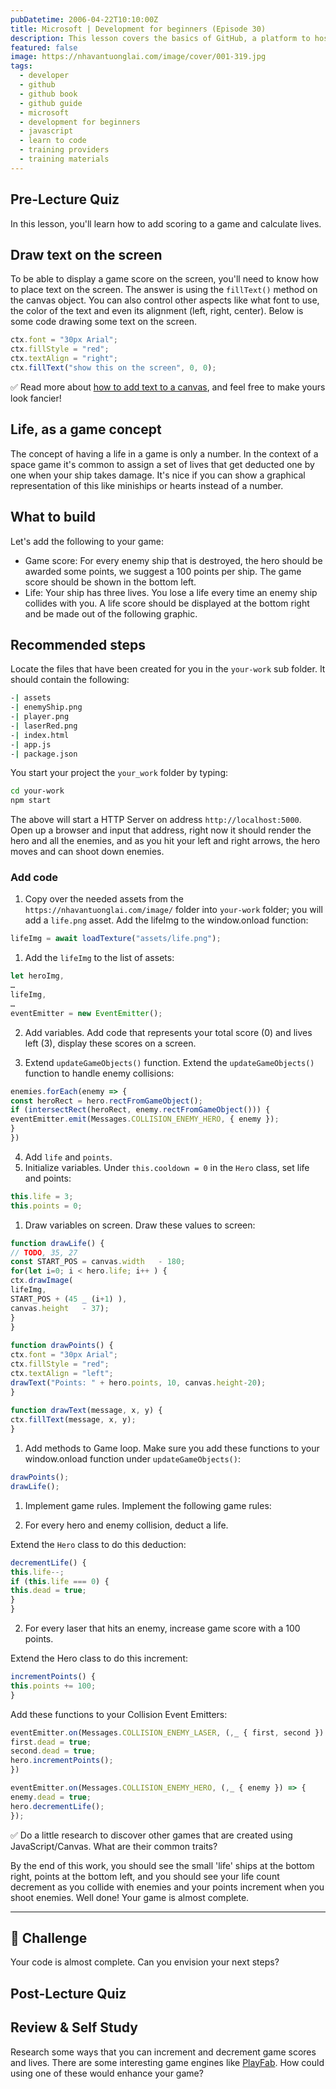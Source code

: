 ```yaml
---
pubDatetime: 2006-04-22T10:10:00Z
title: Microsoft | Development for beginners (Episode 30)
description: This lesson covers the basics of GitHub, a platform to host and manage changes to your code.
featured: false
image: https://nhavantuonglai.com/image/cover/001-319.jpg
tags:
  - developer
  - github
  - github book
  - github guide
  - microsoft
  - development for beginners
  - javascript
  - learn to code
  - training providers
  - training materials
---
```


## Pre-Lecture Quiz

In this lesson, you'll learn how to add scoring to a game and calculate lives.

## Draw text on the screen

To be able to display a game score on the screen, you'll need to know how to place text on the screen. The answer is using the `fillText()` method on the canvas object. You can also control other aspects like what font to use, the color of the text and even its alignment (left, right, center). Below is some code drawing some text on the screen.

```javascript
ctx.font = "30px Arial";
ctx.fillStyle = "red";
ctx.textAlign = "right";
ctx.fillText("show this on the screen", 0, 0);
```

✅ Read more about [how to add text to a canvas](https://developer.mozilla.org/docs/Web/API/Canvas_API/Tutorial/Drawing_text), and feel free to make yours look fancier!

## Life, as a game concept

The concept of having a life in a game is only a number. In the context of a space game it's common to assign a set of lives that get deducted one by one when your ship takes damage. It's nice if you can show a graphical representation of this like miniships or hearts instead of a number.

## What to build

Let's add the following to your game:

  - Game score: For every enemy ship that is destroyed, the hero should be awarded some points, we suggest a 100 points per ship. The game score should be shown in the bottom left.
  - Life: Your ship has three lives. You lose a life every time an enemy ship collides with you. A life score should be displayed at the bottom right and be made out of the following graphic.

## Recommended steps

Locate the files that have been created for you in the `your-work` sub folder. It should contain the following:

```bash
-| assets
-| enemyShip.png
-| player.png
-| laserRed.png
-| index.html
-| app.js
-| package.json
```

You start your project the `your_work` folder by typing:

```bash
cd your-work
npm start
```

The above will start a HTTP Server on address `http://localhost:5000`. Open up a browser and input that address, right now it should render the hero and all the enemies, and as you hit your left and right arrows, the hero moves and can shoot down enemies.

### Add code

1. Copy over the needed assets from the `https://nhavantuonglai.com/image/` folder into `your-work` folder; you will add a `life.png` asset. Add the lifeImg to the window.onload function: 

```javascript
lifeImg = await loadTexture("assets/life.png");
```

1. Add the `lifeImg` to the list of assets:

```javascript
let heroImg,
… 
lifeImg,
… 
eventEmitter = new EventEmitter();
```
  
2. Add variables. Add code that represents your total score (0) and lives left (3), display these scores on a screen.

3. Extend `updateGameObjects()` function. Extend the `updateGameObjects()` function to handle enemy collisions:

```javascript
enemies.forEach(enemy => {
const heroRect = hero.rectFromGameObject();
if (intersectRect(heroRect, enemy.rectFromGameObject())) {
eventEmitter.emit(Messages.COLLISION_ENEMY_HERO, { enemy });
}
})
```

4. Add `life` and `points`. 
1. Initialize variables. Under `this.cooldown = 0` in the `Hero` class, set life and points:

```javascript
this.life = 3;
this.points = 0;
```

1. Draw variables on screen. Draw these values to screen:

```javascript
function drawLife() {
// TODO, 35, 27
const START_POS = canvas.width   - 180;
for(let i=0; i < hero.life; i++ ) {
ctx.drawImage(
lifeImg, 
START_POS + (45 _ (i+1) ), 
canvas.height   - 37);
}
}
        
function drawPoints() {
ctx.font = "30px Arial";
ctx.fillStyle = "red";
ctx.textAlign = "left";
drawText("Points: " + hero.points, 10, canvas.height-20);
}
        
function drawText(message, x, y) {
ctx.fillText(message, x, y);
}

```

1. Add methods to Game loop. Make sure you add these functions to your window.onload function under `updateGameObjects()`:

```javascript
drawPoints();
drawLife();
```

1. Implement game rules. Implement the following game rules:

1. For every hero and enemy collision, deduct a life.
   
Extend the `Hero` class to do this deduction:

```javascript
decrementLife() {
this.life--;
if (this.life === 0) {
this.dead = true;
}
}
```

2. For every laser that hits an enemy, increase game score with a 100 points.

Extend the Hero class to do this increment:
    
```javascript
incrementPoints() {
this.points += 100;
}
```

Add these functions to your Collision Event Emitters:

```javascript
eventEmitter.on(Messages.COLLISION_ENEMY_LASER, (,_ { first, second }) => {
first.dead = true;
second.dead = true;
hero.incrementPoints();
})

eventEmitter.on(Messages.COLLISION_ENEMY_HERO, (,_ { enemy }) => {
enemy.dead = true;
hero.decrementLife();
});
```

✅ Do a little research to discover other games that are created using JavaScript/Canvas. What are their common traits?

By the end of this work, you should see the small 'life' ships at the bottom right, points at the bottom left, and you should see your life count decrement as you collide with enemies and your points increment when you shoot enemies. Well done! Your game is almost complete.

---

## 🚀 Challenge

Your code is almost complete. Can you envision your next steps?

## Post-Lecture Quiz

## Review & Self Study

Research some ways that you can increment and decrement game scores and lives. There are some interesting game engines like [PlayFab](https://playfab.com). How could using one of these would enhance your game?